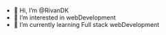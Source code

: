 - 👋 Hi, I’m @RivanDK
- 👀 I’m interested in webDevelopment 
- 🌱 I’m currently learning Full stack webDevelopment

<!---
RivanDK/RivanDK is a ✨ special ✨ repository because its `README.md` (this file) appears on your GitHub profile.
You can click the Preview link to take a look at your changes.
--->
